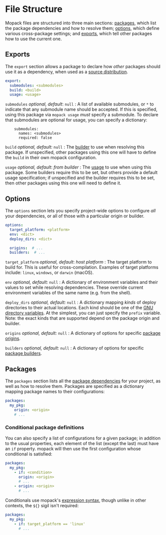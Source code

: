 # File Structure

Mopack files are structured into three main sections: [packages](#packages),
which list the package dependencies and how to resolve them;
[options](#options), which define various cross-package settings; and
[exports](#exports), which tell other packages how to use the current one.

## Exports

The `export` section allows a package to declare how *other* packages should use
it as a dependency, when used as a [source
distribution](packages.md#source-distributions).

```yaml
export:
  submodules: <submodules>
  build: <build>
  usage: <usage>
```

`submodules` <span class="subtitle">*optional, default*: `null`</span>
: A list of available submodules, or `*` to indicate that any submodule name
  should be accepted. If this is specified, using this package via `mopack
  usage` *must* specify a submodule. To declare that submodules are optional for
  usage, you can specify a dictionary:

        submodules:
          names: <submodules>
          required: false

`build` <span class="subtitle">*optional, default:* `null`</span>
: The [builder](builders.md) to use when resolving this package. If unspecified,
  other packages using this one will have to define the `build` in their own
  mopack configuration.

`usage` <span class="subtitle">*optional, default*: *from builder*</span>
: The [usage](usage.md) to use when using this package. Some builders require
  this to be set, but others provide a default usage specification; if
  unspecified and the builder requires this to be set, then other packages using
  this one will need to define it.

## Options

The `options` section lets you specify project-wide options to configure *all*
your dependencies, or all of those with a particular origin or builder.

```yaml
options:
  target_platform: <platform>
  env: <dict>
  deploy_dirs: <dict>

  origins:  # ...
  builders:  # ...
```

`target_platform` <span class="subtitle">*optional, default*: *host platform*</span>
: The target platform to build for. This is useful for cross-compilation.
  Examples of target platforms include: `linux`, `windows`, or `darwin` (macOS).

`env` <span class="subtitle">*optional, default:* `null`</span>
: A dictionary of environment variables and their values to set while resolving
  dependencies. These override current environment variables of the same name
  (e.g. from the shell).

`deploy_dirs` <span class="subtitle">*optional, default:* `null`</span>
: A dictionary mapping *kinds* of deploy directories to their actual locations.
  Each kind should be one of the [GNU directory variables][gnu-directory-vars].
  At the simplest, you can just specify the `prefix` variable. Note: the exact
  kinds that are supported depend on the package origin and builder.

`origins` <span class="subtitle">*optional, default:* `null`</span>
: A dictionary of options for specific [package origins](packages.md).

`builders` <span class="subtitle">*optional, default:* `null`</span>
: A dictionary of options for specific [package builders](builders.md).

## Packages

The `packages` section lists all the [package dependencies](packages.md) for
your project, as well as how to resolve them. Packages are specified as a
dictionary mapping package names to their configurations:

```yaml
packages:
  my_pkg:
    origin: <origin>
    # ...
```

### Conditional package definitions

You can also specify a list of configurations for a given package; in addition
to the usual properties, each element of the list (except the last) must have an
`if` property. mopack will then use the first configuration whose conditional is
satisfied:

```yaml
packages:
  my_pkg:
    - if: <condition>
      origin: <origin>
      # ...
    - origin: <origin>
      # ...
```

Conditionals use mopack's [expression syntax](expressions.md), though unlike in
other contexts, the `${}` sigil isn't required:

```yaml
packages:
  my_pkg:
    - if: target_platform == 'linux'
      # ...
```

[gnu-directory-vars]: https://www.gnu.org/prep/standards/html_node/Directory-Variables.html
